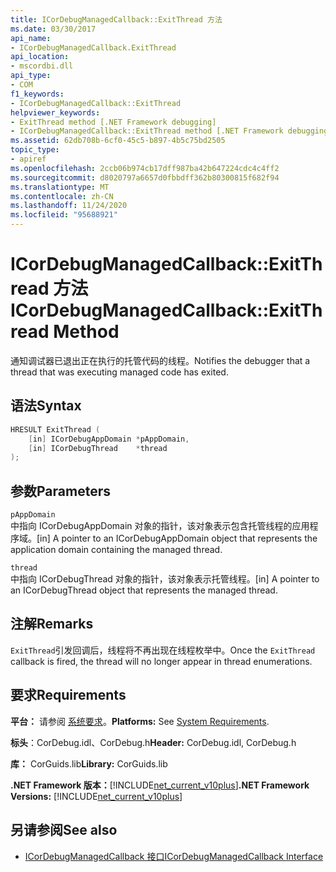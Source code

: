```yaml
---
title: ICorDebugManagedCallback::ExitThread 方法
ms.date: 03/30/2017
api_name:
- ICorDebugManagedCallback.ExitThread
api_location:
- mscordbi.dll
api_type:
- COM
f1_keywords:
- ICorDebugManagedCallback::ExitThread
helpviewer_keywords:
- ExitThread method [.NET Framework debugging]
- ICorDebugManagedCallback::ExitThread method [.NET Framework debugging]
ms.assetid: 62db708b-6cf0-45c5-b897-4b5c75bd2505
topic_type:
- apiref
ms.openlocfilehash: 2ccb06b974cb17dff987ba42b647224cdc4c4ff2
ms.sourcegitcommit: d8020797a6657d0fbbdff362b80300815f682f94
ms.translationtype: MT
ms.contentlocale: zh-CN
ms.lasthandoff: 11/24/2020
ms.locfileid: "95688921"
---
```

# <a name="icordebugmanagedcallbackexitthread-method"></a><span data-ttu-id="fe90c-102">ICorDebugManagedCallback::ExitThread 方法</span><span class="sxs-lookup"><span data-stu-id="fe90c-102">ICorDebugManagedCallback::ExitThread Method</span></span>

<span data-ttu-id="fe90c-103">通知调试器已退出正在执行的托管代码的线程。</span><span class="sxs-lookup"><span data-stu-id="fe90c-103">Notifies the debugger that a thread that was executing managed code has exited.</span></span>  
  
## <a name="syntax"></a><span data-ttu-id="fe90c-104">语法</span><span class="sxs-lookup"><span data-stu-id="fe90c-104">Syntax</span></span>  
  
```cpp  
HRESULT ExitThread (  
    [in] ICorDebugAppDomain *pAppDomain,  
    [in] ICorDebugThread    *thread  
);  
```  
  
## <a name="parameters"></a><span data-ttu-id="fe90c-105">参数</span><span class="sxs-lookup"><span data-stu-id="fe90c-105">Parameters</span></span>  

 `pAppDomain`  
 <span data-ttu-id="fe90c-106">中指向 ICorDebugAppDomain 对象的指针，该对象表示包含托管线程的应用程序域。</span><span class="sxs-lookup"><span data-stu-id="fe90c-106">[in] A pointer to an ICorDebugAppDomain object that represents the application domain containing the managed thread.</span></span>  
  
 `thread`  
 <span data-ttu-id="fe90c-107">中指向 ICorDebugThread 对象的指针，该对象表示托管线程。</span><span class="sxs-lookup"><span data-stu-id="fe90c-107">[in] A pointer to an ICorDebugThread object that represents the managed thread.</span></span>  
  
## <a name="remarks"></a><span data-ttu-id="fe90c-108">注解</span><span class="sxs-lookup"><span data-stu-id="fe90c-108">Remarks</span></span>  

 <span data-ttu-id="fe90c-109">`ExitThread`引发回调后，线程将不再出现在线程枚举中。</span><span class="sxs-lookup"><span data-stu-id="fe90c-109">Once the `ExitThread` callback is fired, the thread will no longer appear in thread enumerations.</span></span>  
  
## <a name="requirements"></a><span data-ttu-id="fe90c-110">要求</span><span class="sxs-lookup"><span data-stu-id="fe90c-110">Requirements</span></span>  

 <span data-ttu-id="fe90c-111">**平台：** 请参阅 [系统要求](../../get-started/system-requirements.md)。</span><span class="sxs-lookup"><span data-stu-id="fe90c-111">**Platforms:** See [System Requirements](../../get-started/system-requirements.md).</span></span>  
  
 <span data-ttu-id="fe90c-112">**标头**：CorDebug.idl、CorDebug.h</span><span class="sxs-lookup"><span data-stu-id="fe90c-112">**Header:** CorDebug.idl, CorDebug.h</span></span>  
  
 <span data-ttu-id="fe90c-113">**库：** CorGuids.lib</span><span class="sxs-lookup"><span data-stu-id="fe90c-113">**Library:** CorGuids.lib</span></span>  
  
 <span data-ttu-id="fe90c-114">**.NET Framework 版本：**[!INCLUDE[net_current_v10plus](../../../../includes/net-current-v10plus-md.md)]</span><span class="sxs-lookup"><span data-stu-id="fe90c-114">**.NET Framework Versions:** [!INCLUDE[net_current_v10plus](../../../../includes/net-current-v10plus-md.md)]</span></span>  
  
## <a name="see-also"></a><span data-ttu-id="fe90c-115">另请参阅</span><span class="sxs-lookup"><span data-stu-id="fe90c-115">See also</span></span>

- [<span data-ttu-id="fe90c-116">ICorDebugManagedCallback 接口</span><span class="sxs-lookup"><span data-stu-id="fe90c-116">ICorDebugManagedCallback Interface</span></span>](icordebugmanagedcallback-interface.md)
